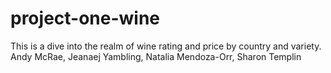 # project-one-wine
This is a dive into the realm of wine rating and price by country and variety. Andy McRae, Jeanaej Yambling, Natalia Mendoza-Orr, Sharon Templin
